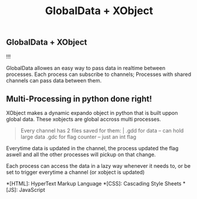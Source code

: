 ﻿---
layout: post
title: GlobalData + XObject
description: >
  Highest level environment imaginable 
sitemap: true
---


## GlobalData + XObject

!!!

GlobalData allowes an easy way to pass data in realtime between processes.
Each process can subscribe to channels; Processes with shared channels can pass data between them.

## Multi-Processing in python done right!

XObject makes a dynamic expando object in python that is built uppon global data.
These xobjects are global accross multi processes.

> Every channel has 2 files saved for them: |
.gdd for data – can hold large data
.gdc for flag counter – just an int flag

Everytime data is updated in the channel, the process updated the flag aswell
and all the other processes will pickup on that change.

Each process can access the data in a lazy way whenever it needs to,
or be set to trigger everytime a channel (or xobject is updated)



*[HTML]: HyperText Markup Language
*[CSS]: Cascading Style Sheets
*[JS]: JavaScript
